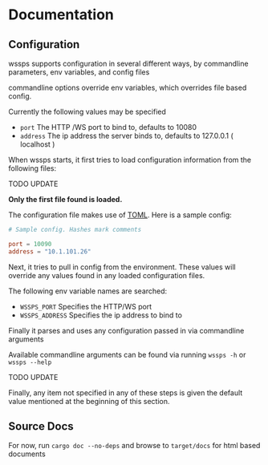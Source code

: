 # Documentation

## Configuration

wssps supports configuration in several different ways, by commandline parameters, env variables, and config files

commandline options override env variables, which overrides file based config.

Currently the following values may be specified

* `port` The HTTP /WS port to bind to, defaults to 10080
* `address` The ip address the server binds to, defaults to 127.0.0.1 ( localhost )

When wssps starts, it first tries to load configuration information from the following files: 

TODO UPDATE

**Only the first file found is loaded.**

The configuration file makes use of [TOML](https://github.com/toml-lang/toml). Here is a sample config:

``` toml
# Sample config. Hashes mark comments

port = 10090
address = "10.1.101.26"
```

Next, it tries to pull in config from the environment. These values will override any values found in any loaded configuration files.

The following env variable names are searched:

* `WSSPS_PORT` Specifies the HTTP/WS port
* `WSSPS_ADDRESS` Specifies the ip address to bind to

Finally it parses and uses any configuration passed in via commandline arguments

Available commandline arguments can be found via running `wssps -h` or `wssps --help`

TODO UPDATE

Finally, any item not specified in any of these steps is given the default value mentioned at the beginning of this section.

## Source Docs
For now, run `cargo doc --no-deps` and browse to `target/docs` for 
html based documents